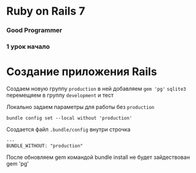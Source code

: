 # Ruby on Rails 7
### Good Programmer

### 1 урок начало
# Создание приложения Rails

Cоздаем новую группу `production` в ней добавляем `gem 'pg'`
`sqlite3` перемещяем в группу `development` и тест

Локально задаем параметры для работы без `production`
```
bundle config set --local without 'production'
```
Cоздается файл `.bundle/config` внутри строчка
```
---
BUNDLE_WITHOUT: "production"
```
После обновляем gem командой
bundle install
не будет зайдествован gem 'pg'